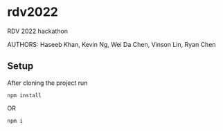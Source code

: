 # rdv2022
RDV 2022 hackathon

AUTHORS: Haseeb Khan, Kevin Ng, Wei Da Chen, Vinson Lin, Ryan Chen

## Setup
After cloning the project run 
```
npm install
```
OR
```
npm i
```

